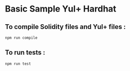 # Basic Sample Yul+ Hardhat

## To compile Solidity files and Yul+ files :

```shell
npm run compile
```

## To run tests :

```shell
npm run test
```
